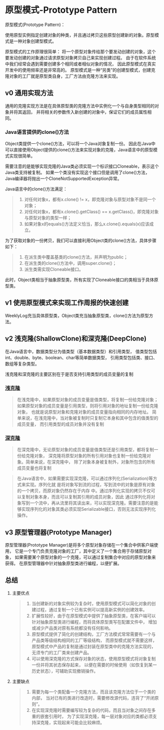 # 原型模式-Prototype Pattern

原型模式(Prototype Pattern)：

使用原型实例指定创建对象的种类，并且通过拷贝这些原型创建新的对象。原型模式是一种对象创建型模式。

原型模式的工作原理很简单：
将一个原型对象传给那个要发动创建的对象，这个要发动创建的对象通过请求原型对象拷贝自己来实现创建过程。
由于在软件系统中我们经常会遇到需要创建多个相同或者相似对象的情况，
因此原型模式在真实开发中的使用频率还是非常高的。
原型模式是一种“另类”的创建型模式，创建克隆对象的工厂就是原型类自身，工厂方法由克隆方法来实现。

## v0 通用实现方法

通用的克隆实现方法是在具体原型类的克隆方法中实例化一个与自身类型相同的对象并将其返回，
并将相关的参数传入新创建的对象中，保证它们的成员属性相同。

### Java语言提供的clone()方法

Object类提供一个clone()方法，可以将一个Java对象复制一份。
因此在Java中可以直接使用Object提供的clone()方法来实现对象的克隆，Java语言中的原型模式实现很简单。

需要注意的是能够实现克隆的Java类必须实现一个标识接口Cloneable，表示这个Java类支持被复制。
如果一个类没有实现这个接口但是调用了clone()方法，Java编译器将抛出一个CloneNotSupportedException异常。

Java语言中的clone()方法满足：
> 1. 对任何对象x，都有x.clone() != x，即克隆对象与原型对象不是同一个对象；
> 2. 对任何对象x，都有x.clone().getClass() == x.getClass()，即克隆对象与原型对象的类型一样；
> 3. 如果对象x的equals()方法定义恰当，那么x.clone().equals(x)应该成立。

为了获取对象的一份拷贝，我们可以直接利用Object类的clone()方法，具体步骤如下：
> 1. 在派生类中覆盖基类的clone()方法，并声明为public；
> 2. 在派生类的clone()方法中，调用super.clone()；
> 3. 派生类需实现Cloneable接口。

此时，Object类相当于抽象原型类，所有实现了Cloneable接口的类相当于具体原型类。

## v1 使用原型模式来实现工作周报的快速创建

WeeklyLog充当具体原型类，Object类充当抽象原型类，clone()方法为原型方法。

## v2 浅克隆(ShallowClone)和深克隆(DeepClone)

在Java语言中，数据类型分为值类型（基本数据类型）和引用类型，
值类型包括int、double、byte、boolean、char等简单数据类型，
引用类型包括类、接口、数组等复杂类型。

浅克隆和深克隆的主要区别在于是否支持引用类型的成员变量的复制

### [浅克隆](v2/shallow_clone)

> 在浅克隆中，如果原型对象的成员变量是值类型，将复制一份给克隆对象；
如果原型对象的成员变量是引用类型，则将引用对象的地址复制一份给克隆对象，
也就是说原型对象和克隆对象的成员变量指向相同的内存地址。
简单来说，在浅克隆中，当对象被复制时只复制它本身和其中包含的值类型的成员变量，
而引用类型的成员对象并没有复制

### [深克隆](v2/deep_clone)

> 在深克隆中，无论原型对象的成员变量是值类型还是引用类型，都将复制一份给克隆对象，
  深克隆将原型对象的所有引用对象也复制一份给克隆对象。简单来说，在深克隆中，
  除了对象本身被复制外，对象所包含的所有成员变量也将复制
  
> 在Java语言中，如果需要实现深克隆，可以通过序列化(Serialization)等方式来实现。序列化就
  是将对象写到流的过程，写到流中的对象是原有对象的一个拷贝，而原对象仍然存在于内存
  中。通过序列化实现的拷贝不仅可以复制对象本身，而且可以复制其引用的成员对象，因此
  通过序列化将对象写到一个流中，再从流里将其读出来，可以实现深克隆。需要注意的是能
  够实现序列化的对象其类必须实现Serializable接口，否则无法实现序列化操作。
  
## v3 原型管理器(Prototype Manager)

原型管理器(Prototype Manager)是将多个原型对象存储在一个集合中供客户端使用，
它是一个专门负责克隆对象的工厂，其中定义了一个集合用于存储原型对象，
如果需要某个原型对象的一个克隆，可以通过复制集合中对应的原型对象来获得。
在原型管理器中针对抽象原型类进行编程，以便扩展。

## 总结

1. 主要优点
    > 1. 当创建新的对象实例较为复杂时，使用原型模式可以简化对象的创建过程，通过复制一个已有实例可以提高新实例的创建效率。
    > 2. 扩展性较好，由于在原型模式中提供了抽象原型类，在客户端可以针对抽象原型类进行编程，而将具体原型类写在配置文件中，
    增加或减少产品类对原有系统都没有任何影响。
    > 3. 原型模式提供了简化的创建结构，工厂方法模式常常需要有一个与产品类等级结构相同的工厂等级结构，
    而原型模式就不需要这样，原型模式中产品的复制是通过封装在原型类中的克隆方法实现的，无须专门的工厂类来创建产品。
    > 4. 可以使用深克隆的方式保存对象的状态，使用原型模式将对象复制一份并将其状态保存起来，
    以便在需要的时候使用（如恢复到某一历史状态），可辅助实现撤销操作。
2. 主要缺点
    > 1. 需要为每一个类配备一个克隆方法，而且该克隆方法位于一个类的内部，
    当对已有的类进行改造时，需要修改源代码，违背了“开闭原则”。
    > 2. 在实现深克隆时需要编写较为复杂的代码，而且当对象之间存在多重的嵌套引用时，
    为了实现深克隆，每一层对象对应的类都必须支持深克隆，实现起来可能会比较麻烦。